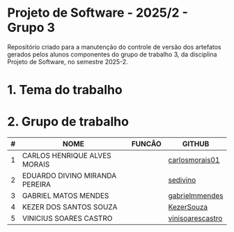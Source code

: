 # Projeto de Software - 2025/2 - Grupo 3
Repositório criado para a manutenção do controle de versão dos artefatos gerados pelos alunos componentes do grupo de trabalho 3, da disciplina Projeto de Software, no semestre 2025-2.

# 1. Tema do trabalho

# 2. Grupo de trabalho

|#|NOME|FUNCÃO|GITHUB|
|--|--|--|--|
|1|CARLOS HENRIQUE ALVES MORAIS||[carlosmorais01](https://github.com/carlosmorais01)|
|2|EDUARDO DIVINO MIRANDA PEREIRA||[sedivino](https://github.com/sedivino)|
|3|GABRIEL MATOS MENDES||[gabrielmmendes](https://github.com/gabrielmmendes)|
|4|KEZER DOS SANTOS SOUZA||[KezerSouza](https://github.com/KezerSouza)|
|5|VINICIUS SOARES CASTRO||[vinisoarescastro](https://github.com/vinisoarescastro)|
